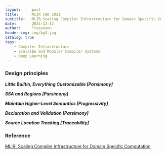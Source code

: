 ```yaml
---
layout:     post
title:      MLIR CGO 2021
subtitle:   MLIR Scaling Compiler Infrastructure for Domain Specific Computation
date:       2024-12-12
author:     Treaseven
header-img: img/bg3.jpg
catalog: true
tags:
    - Compiler Infrastructure
    - Scalalbe and Modular Compiler Systems
    - Deep Learning
---
```




### Design principles
***Little Builtin, Everything Customizable \[Parsimony\]***

***SSA and Regions \[Parsimony\]***

***Maintain Higher-Level Semantics \[Progressivity\]***

***Declaration and Validation \[Parsimony\]***

***Source Location Tracking \[Traceability\]***

### Reference
[MLIR: Scaling Compiler Infrastructure for Domain Specific Computation](https://rcs.uwaterloo.ca/~ali/cs842-s23/papers/mlir.pdf)